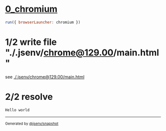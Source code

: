 # [0_chromium](../../script_module_jsx_dev.test.mjs#L20)

```js
run({ browserLauncher: chromium })
```

# 1/2 write file "./.jsenv/chrome@129.00/main.html"

see [./.jsenv/chrome@129.00/main.html](./.jsenv/chrome@129.00/main.html)

# 2/2 resolve

```js
Hello world
```

---

<sub>
  Generated by <a href="https://github.com/jsenv/core/tree/main/packages/independent/snapshot">@jsenv/snapshot</a>
</sub>
